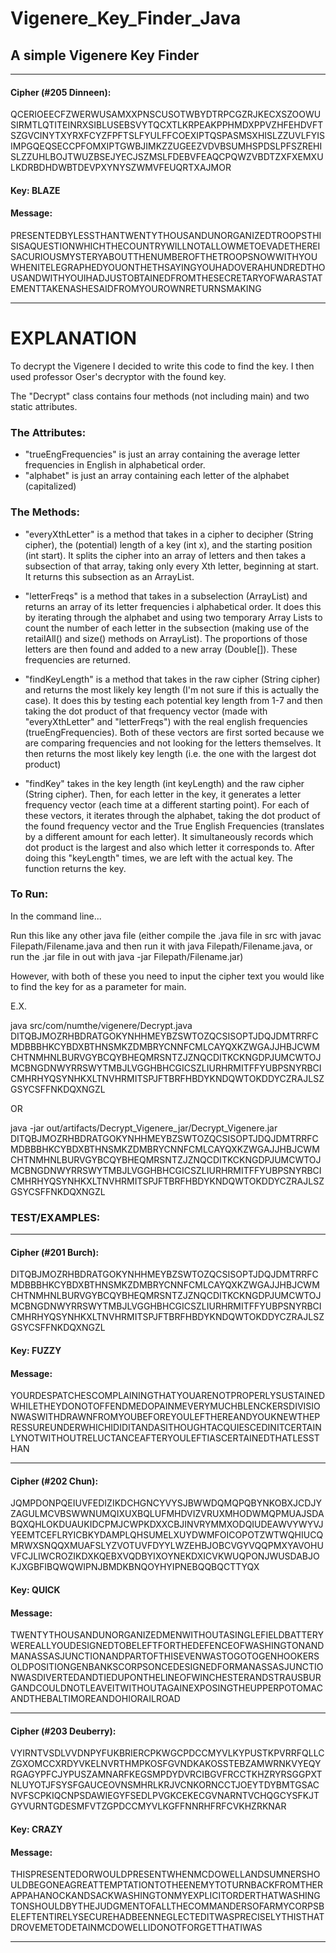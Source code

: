 # Vigenere_Key_Finder_Java
## A simple Vigenere Key Finder

--------------------------------------------
#### Cipher (#205 Dinneen):
QCERIOEECFZWERWUSAMXXPNSCUSOTWBYDTRPCGZRJKECXSZOOWUSIRMTLQTITEINRXSIBLUSEBSVYTQCXTLKRPEAKPPHMDXPPVZHFEHDVFTSZGVCINYTXYRXFCYZFPFTSLFYULFFCOEXIPTQSPASMSXHISLZZUVLFYISIMPGQEQSECCPFOMXIPTGWBJIMKZZUGEEZVDVBSUMHSPDSLPFSZREHISLZZUHLBOJTWUZBSEJYECJSZMSLFDEBVFEAQCPQWZVBDTZXFXEMXULKDRBDHDWBTDEVPXYNYSZWMVFEUQRTXAJMOR

#### Key: BLAZE

#### Message:
PRESENTEDBYLESSTHANTWENTYTHOUSANDUNORGANIZEDTROOPSTHISISAQUESTIONWHICHTHECOUNTRYWILLNOTALLOWMETOEVADETHEREISACURIOUSMYSTERYABOUTTHENUMBEROFTHETROOPSNOWWITHYOUWHENITELEGRAPHEDYOUONTHETHSAYINGYOUHADOVERAHUNDREDTHOUSANDWITHYOUIHADJUSTOBTAINEDFROMTHESECRETARYOFWARASTATEMENTTAKENASHESAIDFROMYOUROWNRETURNSMAKING

--------------------------------------------


# EXPLANATION
To decrypt the Vigenere I decided to write this code to find the key. 
I then used professor Oser's decryptor with the found key.

The "Decrypt" class contains four methods (not including main) and two static attributes.

### The Attributes:
- "trueEngFrequencies" is just an array containing the average letter frequencies in English in alphabetical order.
- "alphabet" is just an array containing each letter of the alphabet (capitalized)


### The Methods:

- "everyXthLetter" is a method that takes in a cipher to decipher (String cipher), the (potential) length of a key (int x), and the starting position (int start). It splits the cipher into an array of letters and then takes a subsection of that array, taking only every Xth letter, beginning at start. It returns this subsection as an ArrayList<String>. 

- "letterFreqs" is a method that takes in a subselection (ArrayList<String>) and returns an array of its letter frequencies i alphabetical order. It does this by iterating through the alphabet and using two temporary Array Lists to count the number of each letter in the subsection (making use of the retailAll() and size() methods on ArrayList). The proportions of those letters are then found and added to a new array (Double[]). These frequencies are returned.

- "findKeyLength" is a method that takes in the raw cipher (String cipher) and returns the most likely key length (I'm not sure if this is actually the case). It does this by testing each potential key length from 1-7 and then taking the dot product of that frequency vector (made with "everyXthLetter" and "letterFreqs") with the real english frequencies (trueEngFrequencies). Both of these vectors are first sorted because we are comparing frequencies and not looking for the letters themselves. It then returns the most likely key length (i.e. the one with the largest dot product)

- "findKey" takes in the key length (int keyLength) and the raw cipher (String cipher). Then, for each letter in the key, it generates a letter frequency vector (each time at a different starting point). For each of these vectors, it iterates through the alphabet, taking the dot product of the found frequency vector and the True English Frequencies (translates by a different amount for each letter). It simultaneously records which dot product is the largest and also which letter it corresponds to. After doing this "keyLength" times, we are left with the actual key. The function returns the key.


### To Run:

In the command line...

Run this like any other java file (either compile the .java file in src with javac Filepath/Filename.java and then run it with java Filepath/Filename.java, or run the .jar file in out with java -jar Filepath/Filename.jar)

However, with both of these you need to input the cipher text you would like to find the key for as a parameter for main.

E.X.

java src/com/numthe/vigenere/Decrypt.java DITQBJMOZRHBDRATGOKYNHHMEYBZSWTOZQCSISOPTJDQJDMTRRFCMDBBBHKCYBDXBTHNSMKZDMBRYCNNFCMLCAYQXKZWGAJJHBJCWMCHTNMHNLBURVGYBCQYBHEQMRSNTZJZNQCDITKCKNGDPJUMCWTOJMCBNGDNWYRRSWYTMBJLVGGHBHCGICSZLIURHRMITFFYUBPSNYRBCICMHRHYQSYNHKXLTNVHRMITSPJFTBRFHBDYKNDQWTOKDDYCZRAJLSZGSYCSFFNKDQXNGZL

OR

java -jar out/artifacts/Decrypt_Vigenere_jar/Decrypt_Vigenere.jar DITQBJMOZRHBDRATGOKYNHHMEYBZSWTOZQCSISOPTJDQJDMTRRFCMDBBBHKCYBDXBTHNSMKZDMBRYCNNFCMLCAYQXKZWGAJJHBJCWMCHTNMHNLBURVGYBCQYBHEQMRSNTZJZNQCDITKCKNGDPJUMCWTOJMCBNGDNWYRRSWYTMBJLVGGHBHCGICSZLIURHRMITFFYUBPSNYRBCICMHRHYQSYNHKXLTNVHRMITSPJFTBRFHBDYKNDQWTOKDDYCZRAJLSZGSYCSFFNKDQXNGZL


### TEST/EXAMPLES:

--------------------------------------------
#### Cipher (#201 Burch):
DITQBJMOZRHBDRATGOKYNHHMEYBZSWTOZQCSISOPTJDQJDMTRRFCMDBBBHKCYBDXBTHNSMKZDMBRYCNNFCMLCAYQXKZWGAJJHBJCWMCHTNMHNLBURVGYBCQYBHEQMRSNTZJZNQCDITKCKNGDPJUMCWTOJMCBNGDNWYRRSWYTMBJLVGGHBHCGICSZLIURHRMITFFYUBPSNYRBCICMHRHYQSYNHKXLTNVHRMITSPJFTBRFHBDYKNDQWTOKDDYCZRAJLSZGSYCSFFNKDQXNGZL 

#### Key: FUZZY

#### Message:
YOURDESPATCHESCOMPLAININGTHATYOUARENOTPROPERLYSUSTAINEDWHILETHEYDONOTOFFENDMEDOPAINMEVERYMUCHBLENCKERSDIVISIONWASWITHDRAWNFROMYOUBEFOREYOULEFTHEREANDYOUKNEWTHEPRESSUREUNDERWHICHIDIDITANDASITHOUGHTACQUIESCEDINITCERTAINLYNOTWITHOUTRELUCTANCEAFTERYOULEFTIASCERTAINEDTHATLESSTHAN

--------------------------------------------
#### Cipher (#202 Chun):
JQMPDONPQEIUVFEDIZIKDCHGNCYVYSJBWWDQMQPQBYNKOBXJCDJYZAGULMCVBSWWNUMQIXUXBQLUFMHDVIZVRUXMHODWMQPMUAJSDABQXQHLOKDUAUKIDCPMJCWPKDXXCBJINVRYMMXODQIUDEAWVYWYVJYEEMTCEFLRYICBKYDAMPLQHSUMELXUYDWMFOICOPOTZWTWQHIUCQMRWXSNQQXMUAFSLYZVOTUVFDYYLWZEHBJOBCVGYVQQPMXYAVOHUVFCJLIWCROZIKDXKQEBXVQDBYIXOYNEKDXICVKWUQPONJWUSDABJOKJXGBFIBQWQWIPNJBMDKBNQOYHYIPNEBQQBQCTTYQX

#### Key: QUICK

#### Message:
TWENTYTHOUSANDUNORGANIZEDMENWITHOUTASINGLEFIELDBATTERYWEREALLYOUDESIGNEDTOBELEFTFORTHEDEFENCEOFWASHINGTONANDMANASSASJUNCTIONANDPARTOFTHISEVENWASTOGOTOGENHOOKERSOLDPOSITIONGENBANKSCORPSONCEDESIGNEDFORMANASSASJUNCTIONWASDIVERTEDANDTIEDUPONTHELINEOFWINCHESTERANDSTRAUSBURGANDCOULDNOTLEAVEITWITHOUTAGAINEXPOSINGTHEUPPERPOTOMACANDTHEBALTIMOREANDOHIORAILROAD

--------------------------------------------
#### Cipher (#203 Deuberry):
VYIRNTVSDLVVDNPYFUKBRIERCPKWGCPDCCMYVLKYPUSTKPVRRFQLLCZGXOMCCXRDYVKELNVRTHMPKOSFGVNDKAKOSSTEBZAMWRNKVYEQYRGAGYPFCJYPUSZAMNARFKEGSMPDYDVRCIBGVFRCCTKHZRYRSGGPXTNLUYOTJFSYSFGAUCEOVNSMHRLKRJVCNKORNCCTJOEYTDYBMTGSACNVFSCPKIQCNPSDAWIEGYFSEDLPVGKCEKECGVNARNTVCHQGCYSFKJTGYVURNTGDESMFVTZGPDCCMYVLKGFFNNRHFRFCVKHZRKNAR

#### Key: CRAZY

#### Message:
THISPRESENTEDORWOULDPRESENTWHENMCDOWELLANDSUMNERSHOULDBEGONEAGREATTEMPTATIONTOTHEENEMYTOTURNBACKFROMTHERAPPAHANOCKANDSACKWASHINGTONMYEXPLICITORDERTHATWASHINGTONSHOULDBYTHEJUDGMENTOFALLTHECOMMANDERSOFARMYCORPSBELEFTENTIRELYSECUREHADBEENNEGLECTEDITWASPRECISELYTHISTHATDROVEMETODETAINMCDOWELLIDONOTFORGETTHATIWAS

--------------------------------------------

